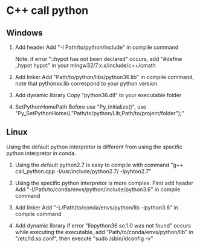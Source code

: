 # C++ call python

## Windows

1. Add header
   Add "-I Path/to/python/include" in compile command

   Note: if error "::hypot has not been declared" occurs, add "#define _hypot hypot" in your mingw32/7.x.x/include/c++/cmath

2. Add linker
   Add "Path/to/python/libs/python36.lib" in compile command, note that pythonxx.lib correspond to your python version.

3. Add dynamic library
   Copy "python36.dll" to your executable folder

4. SetPythonHomePath
   Before use "Py_Initialize()", use "Py_SetPythonHome(L"Path/to/python/Lib;Path/to/project/folder");"


## Linux

Using the default python interpretor is different from using the specific python interpretor in conda.

1. Using the default python2.7 is easy to compile with command "g++ call_python.cpp -I/usr/include/python2.7/ -lpyhton2.7"

2. Using the specific python interpretor is more complex. First add header
   Add "-I/Path/to/conda/envs/python/include/python3.6" in compile command

3. Add linker
   Add "-L/Path/to/conda/envs/python/lib -lpython3.6" in compile command

4. Add dynamic library
   if error "libpython36.so.1.0 was not found" occurs while executing the executable, add "Path/to/conda/envs/python/lib" in "/etc/ld.so.conf", then execute "sudo /sbin/ldconfig -v"
